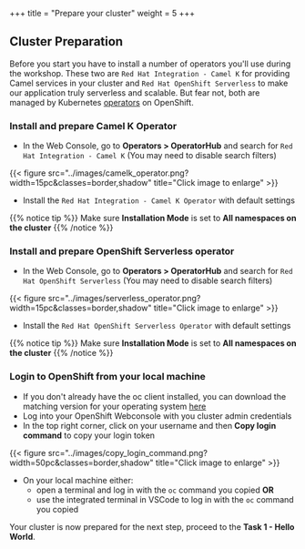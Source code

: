 +++
title = "Prepare your cluster"
weight = 5
+++

## Cluster Preparation

Before you start you have to install a number of operators you'll use during the workshop. These two are `Red Hat Integration - Camel K` for providing Camel services in your cluster and `Red Hat OpenShift Serverless` to make our application truly serverless and scalable. But fear not, both are managed by Kubernetes [operators](https://cloud.redhat.com/learn/topics/operators) on OpenShift.

### Install and prepare Camel K Operator

- In the Web Console, go to **Operators > OperatorHub** and search for `Red Hat Integration - Camel K` (You may need to disable search filters)

{{< figure src="../images/camelk_operator.png?width=15pc&classes=border,shadow" title="Click image to enlarge" >}}

- Install the `Red Hat Integration - Camel K Operator` with default settings

{{% notice tip %}}
Make sure **Installation Mode** is set to **All namespaces on the cluster**
{{% /notice %}}



### Install and prepare OpenShift Serverless operator

- In the Web Console, go to **Operators > OperatorHub** and search for `Red Hat OpenShift Serverless` (You may need to disable search filters)

{{< figure src="../images/serverless_operator.png?width=15pc&classes=border,shadow" title="Click image to enlarge" >}}

- Install the `Red Hat OpenShift Serverless Operator` with default settings

{{% notice tip %}}
Make sure **Installation Mode** is set to **All namespaces on the cluster**
{{% /notice %}}



### Login to OpenShift from your local machine 

- If you don't already have the oc client installed, you can download the matching version for your operating system [here](https://docs.openshift.com/container-platform/4.8/cli_reference/openshift_cli/getting-started-cli.html)
- Log into your OpenShift Webconsole with you cluster admin credentials 
- In the top right corner, click on your username and then **Copy login command** to copy your login token

{{< figure src="../images/copy_login_command.png?width=50pc&classes=border,shadow" title="Click image to enlarge" >}}

- On your local machine either: 
  * open a terminal and log in with the `oc` command you copied **OR**
  * use the integrated terminal in VSCode to log in with the `oc` command you copied  

Your cluster is now prepared for the next step, proceed to the **Task 1 - Hello World**.